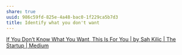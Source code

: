 ```yaml
---
share: true
uuid: 986c59fd-825e-4a48-bac0-1f229ca5b7d3
title: Identify what you don't want
---
```

[If You Don’t Know What You Want, This Is For You | by Sah Kilic | The Startup | Medium](https://medium.com/swlh/if-you-dont-know-what-you-want-this-is-for-you-6f7491ca2fb4)